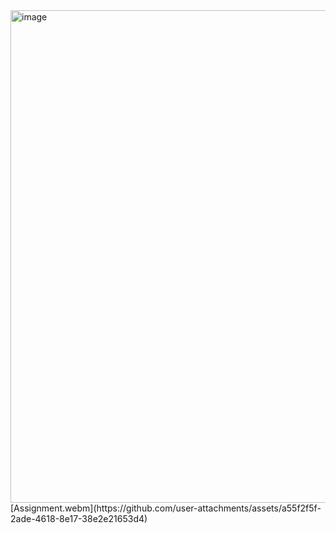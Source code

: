 <img width="1889" height="788" alt="image" src="https://github.com/user-attachments/assets/2e2001fb-28a5-420e-a353-dd1fe4203e07" />
[Assignment.webm](https://github.com/user-attachments/assets/a55f2f5f-2ade-4618-8e17-38e2e21653d4)
